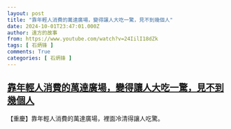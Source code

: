```yaml
---
layout: post
title: "靠年輕人消費的萬達廣場，變得讓人大吃一驚，見不到幾個人"
date: 2024-10-01T23:47:01.000Z
author: 遠方的故事
from: https://www.youtube.com/watch?v=24IilI18dZk
tags: [ 石炳锋 ]
comments: True
categories: [ 石炳锋 ]
---
```

<!--1727826421000-->
[靠年輕人消費的萬達廣場，變得讓人大吃一驚，見不到幾個人](https://www.youtube.com/watch?v=24IilI18dZk)
------

<div>
【重慶】靠年輕人消費的萬達廣場，裡面冷清得讓人吃驚。
</div>
